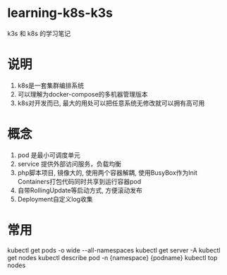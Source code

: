# learning-k8s-k3s
k3s 和 k8s 的学习笔记

# 说明
1. k8s是一套集群编排系统
2. 可以理解为docker-compose的多机器管理版本
3. k8s对开发而已, 最大的用处可以把任意系统无修改就可以拥有高可用


# 概念
1. pod 是最小可调度单元
2. service 提供外部访问服务，负载均衡
3. php脚本项目, 镜像大的, 使用两个容器解耦, 使用BusyBox作为Init Containers打包代码同时共享到运行容器pod
4. 自带RollingUpdate等启动方式, 方便滚动发布
5. Deployment自定义log收集

# 常用
kubectl get pods -o wide --all-namespaces
kubectl get server -A
kubectl get nodes
kubectl describe pod -n {namespace} {podname}
kubectl top nodes
